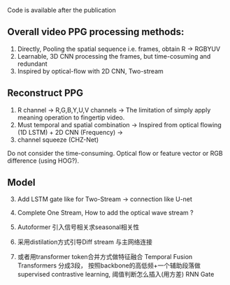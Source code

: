 Code is available after the publication

## Overall video PPG processing methods:
1. Directly, Pooling the spatial sequence i.e. frames, obtain R -> RGBYUV
2. Learnable, 3D CNN processing the frames, but time-cosuming and redundant
3. Inspired by optical-flow with 2D CNN, Two-stream
## Reconstruct PPG
1.  R channel -> R,G,B,Y,U,V channels -> The limitation of simply apply meaning operation to fingertip video.
2.	Must temporal and spatial combination -> Inspired from optical flowing (1D LSTM) + 2D CNN (Frequency) ->
3.	channel squeeze (CHZ-Net)

Do not consider the time-consuming.
Optical flow or feature vector or RGB difference (using HOG?).

## Model
3.  Add LSTM gate like for Two-Stream -> connection like U-net
4.  Complete One Stream, How to  add the optical wave stream ?

7.  Autoformer 引入信号相关求seasonal相关性
8.  采用distilation方式引导Diff stream 与主网络连接
9.  或者用transformer token合并方式做特征融合
Temporal Fusion Transformers 分成3段， 按照backbone的高低频+一个辅助段落做 supervised contrastive learning, 阈值判断怎么插入(用方差) RNN Gate
